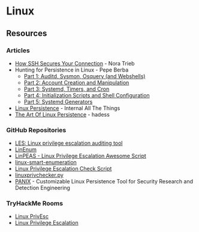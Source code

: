 # Linux

## Resources

### Articles

* [How SSH Secures Your Connection](https://noratrieb.dev/blog/posts/ssh-security/) - Nora Trieb
* Hunting for Persistence in Linux - Pepe Berba
  * [Part 1: Auditd, Sysmon, Osquery (and Webshells)](https://pberba.github.io/security/2021/11/22/linux-threat-hunting-for-persistence-sysmon-auditd-webshell/)
  * [Part 2: Account Creation and Manipulation](https://pberba.github.io/security/2021/11/23/linux-threat-hunting-for-persistence-account-creation-manipulation/)
  * [Part 3: Systemd, Timers, and Cron](https://pberba.github.io/security/2022/01/30/linux-threat-hunting-for-persistence-systemd-timers-cron/)
  * [Part 4: Initialization Scripts and Shell Configuration](https://pberba.github.io/security/2022/02/06/linux-threat-hunting-for-persistence-initialization-scripts-and-shell-configuration/)
  * [Part 5: Systemd Generators](https://pberba.github.io/security/2022/02/07/linux-threat-hunting-for-persistence-systemd-generators/)
* [Linux Persistence](https://swisskyrepo.github.io/InternalAllTheThings/redteam/persistence/linux-persistence/) - Internal All The Things
* [The Art Of Linux Persistence](https://hadess.io/the-art-of-linux-persistence/) - hadess

### GitHub Repositories

* [LES: Linux privilege escalation auditing tool](https://github.com/The-Z-Labs/linux-exploit-suggester)
* [LinEnum](https://github.com/rebootuser/LinEnum)
* [LinPEAS - Linux Privilege Escalation Awesome Script](https://github.com/carlospolop/PEASS-ng/tree/master/linPEAS)
* [linux-smart-enumeration](https://github.com/diego-treitos/linux-smart-enumeration)
* [Linux Privilege Escalation Check Script](https://github.com/linted/linuxprivchecker)
* [linuxprivchecker.py](https://gist.github.com/sh1n0b1/e2e1a5f63fbec3706123)
* [PANIX](https://github.com/Aegrah/PANIX) - Customizable Linux Persistence Tool for Security Research and Detection Engineering

### TryHackMe Rooms

* [Linux PrivEsc](https://tryhackme.com/r/room/linuxprivesc)
* [Linux Privilege Escalation](https://tryhackme.com/r/room/linprivesc)

